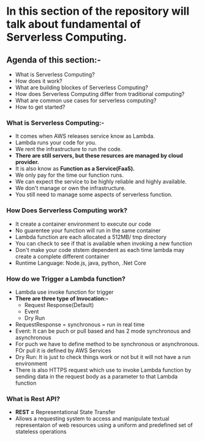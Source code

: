 # In this section of the repository will talk about fundamental of Serverless Computing.

## Agenda of this section:-
* What is Serverless Computing?
* How does it work?
* What are building blockes of Serverless Computing?
* How does Serverless Computing differ from traditional computing?
* What are common use cases for serverless computing?
* How to get started?

### What is Serverless Computing:-
* It comes when AWS releases service know as Lambda.
* Lambda runs your code for you.
* We rent the infrastructure to run the code.
* **There are still servers, but these resurces are managed by cloud provider.**
* It is also know as **Function as a Service(FaaS).**
* We only pay for the time our function runs.
* We can expect the service to be highly reliable and highly available.
* We don't manage or own the infrastructure.
* You still need to manage some aspects of serverless function.

### How Does Serverless Computing work?
* It create a container environment to execute our code
* No guarentee your function will run in the same container
* Lambda function are each allocated a  512MB/ tmp directory
* You can check to see if that is available when invoking a new function
* Don't make your code ststem dependent as each time lambda may create a complete different container
* Runtime Language: Node.js, java, python, .Net Core

### How do we Trigger a Lambda function?
* Lambda use invoke function for trigger
* **There are three type of Invocation:-**
  * Request Response(Default)
  * Event
  * Dry Run
* RequestResponse = synchronous = run in real time
* Event: It can be puch or pull based and has 2 mode synchronous and asynchronous
* For puch we have to define method to be synchronous or asynchronous. FOr pull it is defined by AWS Services
* Dry Run: It is just to check things work or not but it will not have a run environment
* There is also HTTPS request which use to invoke Lambda function by sending data in the request body as a parameter to that Lambda function

### What is Rest API?
* **REST =** Representational State Transfer
* Allows a requesting system to access and manipulate textual representaion of web resources using a uniform and predefined set of stateless operations 
